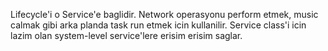 Lifecycle'i o Service'e baglidir.
Network operasyonu perform etmek, music calmak gibi arka planda task run etmek icin kullanilir.
Service class'i icin lazim olan system-level service'lere erisim erisim saglar.